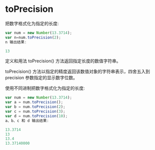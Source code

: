 # toPrecision
把数字格式化为指定的长度:
```js
var num = new Number(13.3714);
var n=num.toPrecision(2);
n 输出结果:

13

```
定义和用法
toPrecision() 方法返回指定长度的数值字符串。

toPrecision() 方法以指定的精度返回该数值对象的字符串表示，四舍五入到 precision 参数指定的显示数字位数。


使用不同进制把数字格式化为指定的长度:

```js
var num = new Number(13.3714);
var a = num.toPrecision();
var b = num.toPrecision(2);
var c = num.toPrecision(3);
var d = num.toPrecision(10);
a、b、c 和 d 输出结果:

13.3714
13
13.4
13.37140000
```